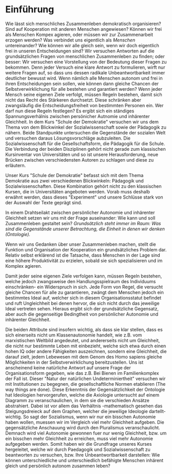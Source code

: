 # Einführung

Wie lässt sich menschliches Zusammenleben demokratisch organisieren?
Sind auf Kooperation mit anderen Menschen angewiesen?
Können wir frei als Menschen Kompex agieren, oder müssen wir zur Zusammenarbeit erzogen werden?
Was verbindet uns eigentlich als *Menschen* untereinander?
Wie können wir alle gleich sein, wenn wir doch eigentlich frei in unseren Entscheidungen sind?
Wir versuchen Antworten auf die grundsätzlichen Fragen von menschlichen Zusammenleben zu finden; oder besser:
Wir versuchen eine Vorstellung von der Bedeutung dieser Fragen zu bekommen.
Denn jeder Versuch eine klare Antwort zu formulieren, wirft nur weitere Fragen auf, so dass uns dessen radikale Unbeantwortbarkeit immer deutlicher bewusst wird.
Wenn nämlich alle Menschen autonom und frei in ihren Entscheidungen sein sollen, wie können dann gleiche Chancen der Selbstverwirklichung für alle bestehen und garantiert werden?
Wenn jeder Mensch seine eigenen Ziele verfolgt, müssen Regeln bestehen, damit sich nicht das Recht des Stärkeren durchsetzt.
Diese schränken aber zwangsläufig die Entscheidungsfreiheit von bestimmten Personen ein.
Wer darf nun diese Regeln festlegen?
Es ergibt sich ein ständiges Spannungsverhälnis zwischen persönicher Autnomie und inhärenter Gleichheit.
In dem Kurs "Schule der Demokratie" versuchen wir uns dem Thema von dem Blickwinkel der Sozialwissenschaft sowie der Pädagogik zu nähern.
Beide Standpunkte untersuchen die Gegenstände der sozialen Welt und versuchen daraus Lösungsvorschläge aubzuleiten.
Die Sozialwissenschaft für die Gesellschaftsform, die Pädagogik für die Schule.
Die Verbindung der beiden Disziplinen gehört nicht gerade zum klassischen Kursinventar von Universitäten und so ist unsere Herausforderung, neue Brücken zwischen verschiedensten Autoren zu schlagen und diese zu erläutern.


Unser Kurs "Schule der Demokratie" befasst sich mit dem Thema Demokratie aus zwei verschiedenen Blickwinkeln: Pädagogik und Sozialwissenschaften.
Diese Kombination gehört nicht zu den klassischen Kursen, die in Universitäten angeboten werden.
Vorab muss deshalb erwähnt werden, dass dieses "Experiment" und unsere Schlüsse stark von der Auswahl der Texte geprägt sind.
<!-- TODO: VK  Motivierenderer Einstieg?  -->

In einem Drahtseilakt zwischen persönlicher Autonomie und inhärenter Gleichheit setzen wir uns mit der Frage auseinander: Wie kann und soll Zusammenleben gestaltet sein?
*Grundsätzlich steht immer im Raum: Was sind die Gegenstände unserer Betrachtung, die Einheit in denen wir denken (Ontologie).*

Wenn wir uns Gedanken über unser Zusammenleben machen, stellt die Funktion und Organisation der Kooperation ein grundsätzliches Problem dar.
Relativ selbst erklärend ist die Tatsache, dass Menschen in der Lage sind eine höhere Produktivität zu erzielen, sobald sie sich spezialisieren und im Komplex agieren.
<!-- TODO: VK letzten Satz in Zusammenhang stellen! -->
Damit jeder seine eigenen Ziele verfolgen kann, müssen Regeln bestehen, welche jedoch zwangsweise den Handlungsspielraum des Individuums einschränken- ein Widerspruch in sich.
Jede Form von Regel, die versucht gleiche Chancen für alle zu garantieren, zwängt dem Menschen jedoch ein bestimmtes Ideal auf, welcher sich in diesem Organisationsstatut befindet und ruft Ungleichheit bei denen hervor, die sich nicht durch das jeweilige Ideal vertreten sehen.
Hieraus ergibt sich der grundsätzliche Gegensatz, aber auch die gegenseitige Bedingtheit von persönlicher Autonomie und inhärenter Gleichheit.
<!-- TODO: MH erklären? -->
Die beiden Attribute sind insofern wichtig, als dass sie klar stellen, dass es sich einerseits nicht um Klassenautonomie handelt, wie z.B. vom marxistischen Weltbild angedeutet, und andererseits nicht um Gleichheit, die nicht nur bestimmte Leben mit einbezieht, welche sich etwa durch einen hohen IQ oder andere Fähigkeiten auszeichnen, sondern eine Gleichheit, die darauf zielt, jedem Lebewesen mit dem Genom des Homo sapiens gleiche Möglichkeiten in der Selbstverwirklichung bereitzustellen.
Uns ist anscheinend keine natürliche Antwort auf unsere Frage der Organisationsform gegeben, wie das z.B. Bei Bienen im Familienkomplex der Fall ist.
Dieser "Natur der natürlichen Undeterminiertheit" versuchen wir mit Institutionen zu begegnen, die gesellschaftliche Normen etablieren (The way things are done).
Diese Erkenntnis der Gegensätzlichkeit der Ontologie hat Ideologien hervorgerufen, welche die Axiologie untersucht auf einem Diagramm zu  veranschaulichen, in dem sie die verschieden Ansätze abstrahiert.
Dabei ist vor allem das Verhältnis -mathematisch gesehen das Steigungsdreieck auf dem Graphen, welcher die jeweilige Ideologie dartellt- wichtig.
So sagt der Sozialismus, wenn wir nur ein bisschen Autonomie haben wollen, muessen wir im Vergleich viel mehr Gleichheit aufgeben.
Die gegensätzliche Anschauung wird durch den Pluralismus veranschaulicht.
Demnach wird viel Autonomie gewonnen fuer nur wenig Gleichheit, bzw. um ein bisschen mehr Gleichheit zu erreichen, muss viel mehr Autonomie aufgegeben werden.
Somit haben wir die Grundfrage unseres Kurses hergeleitet, welche wir durch Paedagogik und Sozialwissenschaft zu beantworten zu versuchen, bzw. Ihre Unbeantwortbarkeit darstellen:
Wie können unterschiedliche und unterschiedlich befähigte Menschen inhärent gleich und persönlich autonom zusammen leben?
<!-- TODO: MH Hier sollten evtl. die Abbildungen von Haus und/oder Autonomie/Gleichwertigkeit-Tradeoff eingefügt werden, evtl. dafür neu malen. -->
